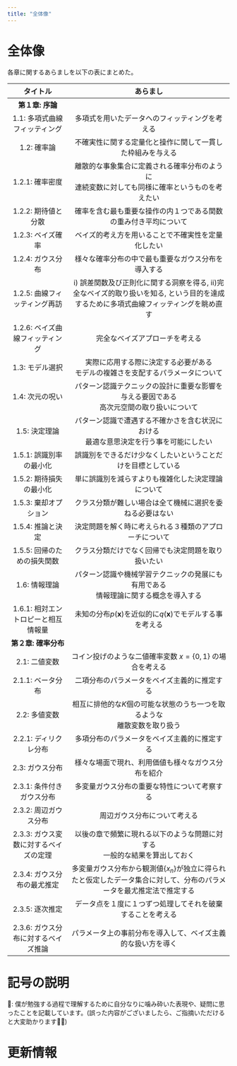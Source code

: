 ```yaml
---
title: "全体像"
---
```

# 全体像
各章に関するあらましを以下の表にまとめた。

|  タイトル  | あらまし |
|:---:|:---:|
| **第１章: 序論** |  |
| 1.1: 多項式曲線フィッティング | 多項式を用いたデータへのフィッティングを考える |
| 1.2: 確率論 | 不確実性に関する定量化と操作に関して一貫した枠組みを与える |
| 1.2.1:  確率密度 | 離散的な事象集合に定義される確率分布のように<br>連続変数に対しても同様に確率というものを考えたい |
| 1.2.2: 期待値と分散 | 確率を含む最も重要な操作の内１つである関数の重み付き平均について |
| 1.2.3: ベイズ確率 | ベイズ的考え方を用いることで不確実性を定量化したい |
| 1.2.4: ガウス分布 | 様々な確率分布の中で最も重要なガウス分布を導入する |
| 1.2.5: 曲線フィッティング再訪 | i) 誤差関数及び正則化に関する洞察を得る, ii)完全なベイズ的取り扱いを知る, という目的を達成するために多項式曲線フィッティングを眺め直す |
| 1.2.6: ベイズ曲線フィッティング | 完全なベイズアプローチを考える |
| 1.3: モデル選択 | 実際に応用する際に決定する必要がある<br>モデルの複雑さを支配するパラメータについて |
| 1.4: 次元の呪い | パターン認識テクニックの設計に重要な影響を与える要因である<br>高次元空間の取り扱いについて |
| 1.5: 決定理論 | パターン認識で遭遇する不確かさを含む状況における<br>最適な意思決定を行う事を可能にしたい |
| 1.5.1: 誤識別率の最小化 | 誤識別をできるだけ少なくしたいということだけを目標としている |
| 1.5.2: 期待損失の最小化 | 単に誤識別を減らすよりも複雑化した決定理論について |
| 1.5.3: 棄却オプション | クラス分類が難しい場合は全て機械に選択を委ねる必要はない |
| 1.5.4: 推論と決定 | 決定問題を解く時に考えられる３種類のアプローチについて |
| 1.5.5: 回帰のための損失関数 | クラス分類だけでなく回帰でも決定問題を取り扱いたい |
| 1.6: 情報理論 | パターン認識や機械学習テクニックの発展にも有用である<br>情報理論に関する概念を導入する |
| 1.6.1: 相対エントロピーと相互情報量 | 未知の分布$p(\bm{x})$を近似的に$q(\bm{x})$でモデルする事を考える |
| **第２章: 確率分布** |  |
| 2.1: 二値変数 | コイン投げのような二値確率変数 $x = \{0, 1\}$ の場合を考える |
| 2.1.1: ベータ分布  | 二項分布のパラメータをベイズ主義的に推定する |
| 2.2: 多値変数 | 相互に排他的な$K$個の可能な状態のうち一つを取るような<br>離散変数を取り扱う |
| 2.2.1: ディリクレ分布 | 多項分布のパラメータをベイズ主義的に推定する |
| 2.3: ガウス分布 | 様々な場面で現れ、利用価値も様々なガウス分布を紹介 |
| 2.3.1: 条件付きガウス分布 | 多変量ガウス分布の重要な特性について考察する |
| 2.3.2: 周辺ガウス分布 | 周辺ガウス分布について考える |
| 2.3.3: ガウス変数に対するベイズの定理 | 以後の章で頻繁に現れる以下のような問題に対する<br>一般的な結果を算出しておく |
| 2.3.4: ガウス分布の最尤推定 | 多変量ガウス分布から観測値$\{x_n\}$が独立に得られたと仮定したデータ集合に対して、分布のパラメータを最尤推定法で推定する |
| 2.3.5: 逐次推定 | データ点を１度に１つずつ処理してそれを破棄することを考える |
| 2.3.6: ガウス分布に対するベイズ推論 | パラメータ上の事前分布を導入して、ベイズ主義的な扱い方を導く |

# 記号の説明
🧐: 僕が勉強する過程で理解するために自分なりに噛み砕いた表現や、疑問に思ったことを記載しています。(誤った内容がございましたら、ご指摘いただけると大変助かります🙇‍♂️)

# 更新情報
